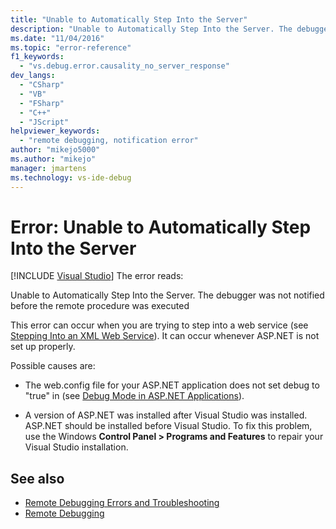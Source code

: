 ```yaml
---
title: "Unable to Automatically Step Into the Server"
description: "Unable to Automatically Step Into the Server. The debugger was not notified before the remote procedure was executed."
ms.date: "11/04/2016"
ms.topic: "error-reference"
f1_keywords:
  - "vs.debug.error.causality_no_server_response"
dev_langs:
  - "CSharp"
  - "VB"
  - "FSharp"
  - "C++"
  - "JScript"
helpviewer_keywords:
  - "remote debugging, notification error"
author: "mikejo5000"
ms.author: "mikejo"
manager: jmartens
ms.technology: vs-ide-debug
---
```

# Error: Unable to Automatically Step Into the Server

 [!INCLUDE [Visual Studio](~/includes/applies-to-version/vs-windows-only.md)]
The error reads:

 Unable to Automatically Step Into the Server. The debugger was not notified before the remote procedure was executed

 This error can occur when you are trying to step into a web service (see [Stepping Into an XML Web Service](/previous-versions/zc57803s(v=vs.100))). It can occur whenever ASP.NET is not set up properly.

 Possible causes are:

- The web.config file for your ASP.NET application does not set debug to "true" in (see [Debug Mode in ASP.NET Applications](../debugger/how-to-enable-debugging-for-aspnet-applications.md)).

- A version of ASP.NET was installed after Visual Studio was installed. ASP.NET should be installed before Visual Studio. To fix this problem, use the Windows **Control Panel > Programs and Features** to repair your Visual Studio installation.

## See also
- [Remote Debugging Errors and Troubleshooting](../debugger/remote-debugging-errors-and-troubleshooting.md)
- [Remote Debugging](../debugger/remote-debugging.md)
